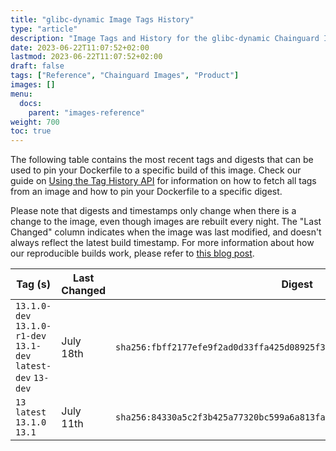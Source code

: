 ```yaml
---
title: "glibc-dynamic Image Tags History"
type: "article"
description: "Image Tags and History for the glibc-dynamic Chainguard Image"
date: 2023-06-22T11:07:52+02:00
lastmod: 2023-06-22T11:07:52+02:00
draft: false
tags: ["Reference", "Chainguard Images", "Product"]
images: []
menu:
  docs:
    parent: "images-reference"
weight: 700
toc: true
---
```


The following table contains the most recent tags and digests that can be used to pin your Dockerfile to a specific build of this image. Check our guide on [Using the Tag History API](/chainguard/chainguard-images/using-the-tag-history-api/) for information on how to fetch all tags from an image and how to pin your Dockerfile to a specific digest.

Please note that digests and timestamps only change when there is a change to the image, even though images are rebuilt every night. The "Last Changed" column indicates when the image was last modified, and doesn't always reflect the latest build timestamp. For more information about how our reproducible builds work, please refer to [this blog post](https://www.chainguard.dev/unchained/reproducing-chainguards-reproducible-image-builds).

| Tag (s)                                                        | Last Changed | Digest                                                                    |
|----------------------------------------------------------------|--------------|---------------------------------------------------------------------------|
|  `13.1.0-dev` `13.1.0-r1-dev` `13.1-dev` `latest-dev` `13-dev` | July 18th    | `sha256:fbff2177efe9f2ad0d33ffa425d08925f3fa6ea9490d2759ee940b3daed4c180` |
|  `13` `latest` `13.1.0` `13.1`                                 | July 11th    | `sha256:84330a5c2f3b425a77320bc599a6a813fa986aab9b6a0fd7f58d753d6fe2143e` |
